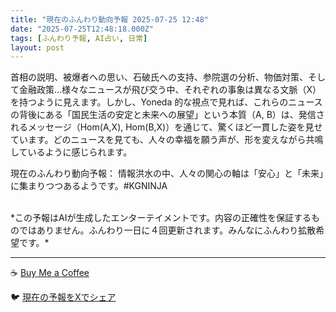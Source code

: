 ```yaml
---
title: "現在のふんわり動向予報 2025-07-25 12:48"
date: "2025-07-25T12:48:18.000Z"
tags: [ふんわり予報, AI占い, 日常]
layout: post
---
```


首相の説明、被爆者への思い、石破氏への支持、参院選の分析、物価対策、そして金融政策…様々なニュースが飛び交う中、それぞれの事象は異なる文脈（X）を持つように見えます。しかし、Yoneda 的な視点で見れば、これらのニュースの背後にある「国民生活の安定と未来への展望」という本質（A, B）は、発信されるメッセージ（Hom(A,X), Hom(B,X)）を通じて、驚くほど一貫した姿を見せています。どのニュースを見ても、人々の幸福を願う声が、形を変えながら共鳴しているように感じられます。

現在のふんわり動向予報：
情報洪水の中、人々の関心の軸は「安心」と「未来」に集まりつつあるようです。#KGNINJA

<br>
*この予報はAIが生成したエンターテイメントです。内容の正確性を保証するものではありません。ふんわり一日に４回更新されます。みんなにふんわり拡散希望です。*

---
☕️ [Buy Me a Coffee](https://www.buymeacoffee.com/kgninja)

🐦 [現在の予報をXでシェア](https://twitter.com/intent/tweet?text=%E7%8F%BE%E5%9C%A8%E3%81%AE%E3%81%B5%E3%82%93%E3%82%8F%E3%82%8A%E4%BA%88%E5%A0%B1%3A%20%E3%80%8C%E9%A6%96%E7%9B%B8%E3%81%AE%E8%AA%AC%E6%98%8E%E3%80%81%E8%A2%AB%E7%88%86%E8%80%85%E3%81%B8%E3%81%AE%E6%80%9D%E3%81%84%E3%80%81%E7%9F%B3%E7%A0%B4%E6%B0%8F%E3%81%B8%E3%81%AE%E6%94%AF%E6%8C%81%E3%80%81%E5%8F%82%E9%99%A2%E9%81%B8%E3%81%AE%E5%88%86%E6%9E%90%E3%80%81%E7%89%A9%E4%BE%A1%E5%AF%BE%E7%AD%96%E3%80%81%E3%81%9D%E3%81%97%E3%81%A6%E9%87%91%E8%9E%8D%E6%94%BF%E7%AD%96%E2%80%A6%E6%A7%98%E3%80%85%E3%81%AA%E3%83%8B%E3%83%A5%E3%83%BC%E3%82%B9%E3%81%8C%E9%A3%9B%E3%81%B3%E4%BA%A4%E3%81%86%E4%B8%AD%E3%80%81%E3%81%9D%E3%82%8C%E3%81%9E%E3%82%8C%E3%81%AE%E4%BA%8B%E8%B1%A1%E3%81%AF%E7%95%B0%E3%81%AA%E3%82%8B%E6%96%87%E8%84%88%EF%BC%88X%EF%BC%89%E3%82%92%E6%8C%81%E3%81%A4%E3%82%88%E3%81%86%E3%81%AB%E8%A6%8B%E3%81%88%E3%81%BE%E3%81%99%E3%80%82%E3%80%8D%23KGNINJA%20%E7%B6%9A%E3%81%8D%E3%81%AF%E3%83%96%E3%83%AD%E3%82%B0%E3%81%A7%EF%BC%81%F0%9F%91%87&url=https%3A%2F%2Fkg-ninja.github.io%2FFunwariyoso%2F)
